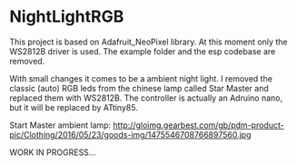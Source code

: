 # NightLightRGB

This project is based on Adafruit_NeoPixel library. At this moment only the WS2812B driver is used. The example folder and the esp codebase are removed.

With small changes it comes to be a ambient night light. I removed the classic (auto) RGB leds
from the chinese lamp called Star Master and replaced them with WS2812B. The controller is actually an Adruino nano, but it will be replaced by ATtiny85.

Start Master ambient lamp:
http://gloimg.gearbest.com/gb/pdm-product-pic/Clothing/2016/05/23/goods-img/1475546708766897560.jpg

WORK IN PROGRESS...
